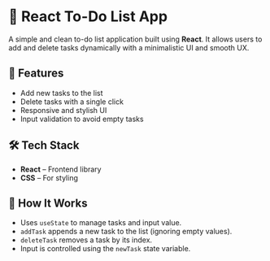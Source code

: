 # 📝 React To-Do List App

A simple and clean to-do list application built using **React**. It allows users to add and delete tasks dynamically with a minimalistic UI and smooth UX.

## 🚀 Features

- Add new tasks to the list  
- Delete tasks with a single click  
- Responsive and stylish UI  
- Input validation to avoid empty tasks

## 🛠️ Tech Stack

- **React** – Frontend library  
- **CSS** – For styling  

## 🧠 How It Works

- Uses `useState` to manage tasks and input value.
- `addTask` appends a new task to the list (ignoring empty values).
- `deleteTask` removes a task by its index.
- Input is controlled using the `newTask` state variable.